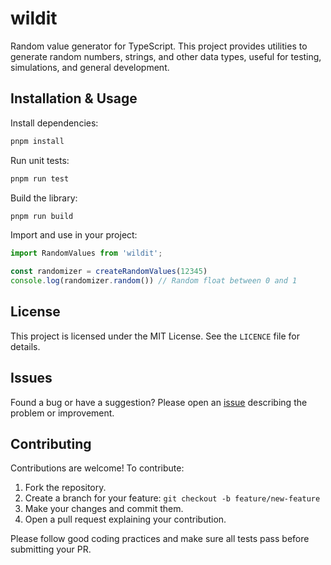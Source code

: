 

# wildit

Random value generator for TypeScript. This project provides utilities to generate random numbers, strings, and other data types, useful for testing, simulations, and general development.



## Installation & Usage

Install dependencies:

```bash
pnpm install
```

Run unit tests:

```bash
pnpm run test
```

Build the library:

```bash
pnpm run build
```

Import and use in your project:

```ts
import RandomValues from 'wildit';

const randomizer = createRandomValues(12345)
console.log(randomizer.random()) // Random float between 0 and 1
```


## License

This project is licensed under the MIT License. See the `LICENCE` file for details.


## Issues

Found a bug or have a suggestion? Please open an [issue](https://github.com/Jkous/wildit/issues) describing the problem or improvement.


## Contributing

Contributions are welcome! To contribute:

1. Fork the repository.
2. Create a branch for your feature: `git checkout -b feature/new-feature`
3. Make your changes and commit them.
4. Open a pull request explaining your contribution.

Please follow good coding practices and make sure all tests pass before submitting your PR.
